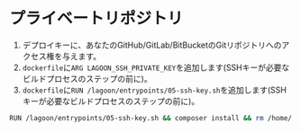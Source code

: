 # プライベートリポジトリ

1. デプロイキーに、あなたのGitHub/GitLab/BitBucketのGitリポジトリへのアクセス権を与えます。
2. `dockerfile`に`ARG LAGOON_SSH_PRIVATE_KEY`を追加します(SSHキーが必要なビルドプロセスのステップの前に)。
3. `dockerfile`に`RUN /lagoon/entrypoints/05-ssh-key.sh`を追加します(SSHキーが必要なビルドプロセスのステップの前に)。

```bash title="プライベートリポジトリの設定"
RUN /lagoon/entrypoints/05-ssh-key.sh && composer install && rm /home/.ssh/key
```
